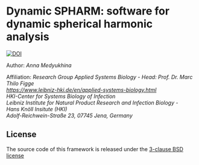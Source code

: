 # Dynamic SPHARM: software for dynamic spherical harmonic analysis

[![DOI](https://zenodo.org/badge/DOI/10.5281/zenodo.3387142.svg)](https://doi.org/10.5281/zenodo.3387142)

Author: *Anna Medyukhina*

Affiliation: *Research Group Applied Systems Biology - Head: Prof. Dr. Marc Thilo Figge  
https://www.leibniz-hki.de/en/applied-systems-biology.html  
HKI-Center for Systems Biology of Infection  
Leibniz Institute for Natural Product Research and Infection Biology -  
Hans Knöll Insitute (HKI)  
Adolf-Reichwein-Straße 23, 07745 Jena, Germany*

## License

The source code of this framework is released under the <a href="/LICENSE">3-clause BSD license</a>

